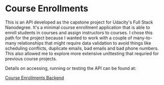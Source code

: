 # Course Enrollments

This is an API developed as the capstone project for Udacity's Full Stack Nanodegree. It's a minimal course enrollment application that is able to enroll students in courses and assign instructors to courses. I chose this path for the project because I wanted to work with a couple of many-to-many relationships that might require data validation to avoid things like scheduling conflicts, duplicate emails, bad emails and bad phone numbers. This also allowed me to explore more extensive unittesting that requried for previous course projects.

Details on accessing, running or testing the API can be found at:

[Course Enrollments Backend](backend/README.md)
